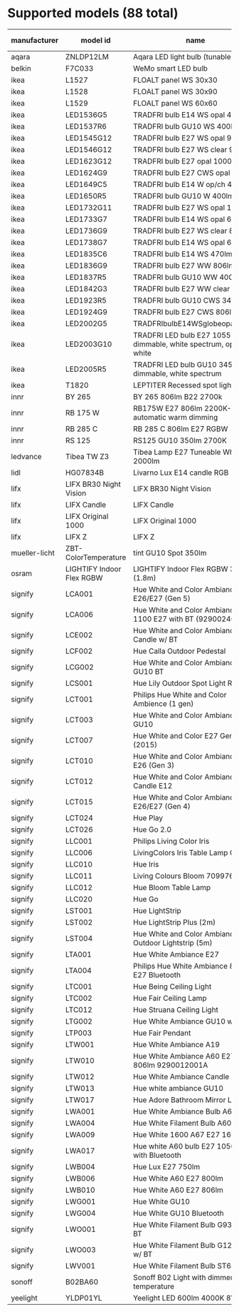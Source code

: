 # Supported models (88 total)
|manufacturer |        model id         |                                name                                 |calculation modes| color modes |
|-------------|-------------------------|---------------------------------------------------------------------|-----------------|-------------|
|aqara        |ZNLDP12LM                |Aqara LED light bulb (tunable white)                                 |lut              |color_temp   |
|belkin       |F7C033                   |WeMo smart LED bulb                                                  |lut              |brightness   |
|ikea         |L1527                    |FLOALT panel WS 30x30                                                |lut              |color_temp   |
|ikea         |L1528                    |FLOALT panel WS 30x90                                                |lut              |color_temp   |
|ikea         |L1529                    |FLOALT panel WS 60x60                                                |lut              |color_temp   |
|ikea         |LED1536G5                |TRADFRI bulb E14 WS opal 400lm                                       |lut              |color_temp   |
|ikea         |LED1537R6                |TRADFRI bulb GU10 WS 400lm                                           |lut              |color_temp   |
|ikea         |LED1545G12               |TRADFRI bulb E27 WS opal 980lm                                       |lut              |color_temp   |
|ikea         |LED1546G12               |TRADFRI bulb E27 WS clear 950lm                                      |lut              |color_temp   |
|ikea         |LED1623G12               |TRADFRI bulb E27 opal 1000lm                                         |lut              |brightness   |
|ikea         |LED1624G9                |TRADFRI bulb E27 CWS opal 600lm                                      |lut              |hs,color_temp|
|ikea         |LED1649C5                |TRADFRI bulb E14 W op/ch 400lm                                       |lut              |brightness   |
|ikea         |LED1650R5                |TRADFRI bulb GU10 W 400lm                                            |lut              |brightness   |
|ikea         |LED1732G11               |TRADFRI bulb E27 WS opal 1000lm                                      |lut              |color_temp   |
|ikea         |LED1733G7                |TRADFRI bulb E14 WS opal 600lm                                       |lut              |color_temp   |
|ikea         |LED1736G9                |TRADFRI bulb E27 WS clear 806lm                                      |lut              |color_temp   |
|ikea         |LED1738G7                |TRADFRI bulb E14 WS opal 600lm                                       |lut              |color_temp   |
|ikea         |LED1835C6                |TRADFRI bulb E14 WS 470lm                                            |lut              |color_temp   |
|ikea         |LED1836G9                |TRADFRI bulb E27 WW 806lm                                            |lut              |brightness   |
|ikea         |LED1837R5                |TRADFRI bulb GU10 WW 400lm                                           |lut              |brightness   |
|ikea         |LED1842G3                |TRADFRI bulb E27 WW clear 250lm                                      |lut              |brightness   |
|ikea         |LED1923R5                |TRADFRI bulb GU10 CWS 345lm                                          |lut              |hs,color_temp|
|ikea         |LED1924G9                |TRADFRI bulb E27 CWS 806lm                                           |lut              |hs,color_temp|
|ikea         |LED2002G5                |TRADFRIbulbE14WSglobeopal470lm                                       |lut              |color_temp   |
|ikea         |LED2003G10               |TRADFRI LED bulb E27 1055 lumen, dimmable, white spectrum, opal white|lut              |color_temp   |
|ikea         |LED2005R5                |TRADFRI LED bulb GU10 345 lumen, dimmable, white spectrum            |lut              |color_temp   |
|ikea         |T1820                    |LEPTITER Recessed spot light                                         |lut              |color_temp   |
|innr         |BY 265                   |BY 265 806lm B22 2700k                                               |lut              |brightness   |
|innr         |RB 175 W                 |RB175W E27 806lm 2200K-2700K automatic warm dimming                  |lut              |brightness   |
|innr         |RB 285 C                 |RB 285 C 806lm E27 RGBW                                              |lut              |hs,color_temp|
|innr         |RS 125                   |RS125 GU10 350lm 2700K                                               |lut              |brightness   |
|ledvance     |Tibea TW Z3              |Tibea Lamp E27 Tuneable White 2000lm                                 |lut              |color_temp   |
|lidl         |HG07834B                 |Livarno Lux E14 candle RGB                                           |lut              |hs,color_temp|
|lifx         |LIFX BR30 Night Vision   |LIFX BR30 Night Vision                                               |lut              |hs,color_temp|
|lifx         |LIFX Candle              |LIFX Candle                                                          |lut              |hs,color_temp|
|lifx         |LIFX Original 1000       |LIFX Original 1000                                                   |lut              |hs,color_temp|
|lifx         |LIFX Z                   |LIFX Z                                                               |lut              |hs,color_temp|
|mueller-licht|ZBT-ColorTemperature     |tint GU10 Spot 350lm                                                 |lut              |color_temp   |
|osram        |LIGHTIFY Indoor Flex RGBW|LIGHTIFY Indoor Flex RGBW 3P (1.8m)                                  |lut              |hs,color_temp|
|signify      |LCA001                   |Hue White and Color Ambiance A19 E26/E27 (Gen 5)                     |lut              |hs,color_temp|
|signify      |LCA006                   |Hue White and Color Ambiance 1100 E27 with BT (9290024688)           |lut              |hs,color_temp|
|signify      |LCE002                   |Hue White and Color Ambiance E14 Candle w/ BT                        |lut              |hs,color_temp|
|signify      |LCF002                   |Hue Calla Outdoor Pedestal                                           |lut              |hs,color_temp|
|signify      |LCG002                   |Hue White and Color Ambiance GU10 BT                                 |lut              |hs,color_temp|
|signify      |LCS001                   |Hue Lily Outdoor Spot Light RGBCCT                                   |lut              |hs,color_temp|
|signify      |LCT001                   |Philips Hue White and Color Ambience (1 gen)                         |lut              |hs,color_temp|
|signify      |LCT003                   |Hue White and Color Ambiance Spot GU10                               |lut              |hs,color_temp|
|signify      |LCT007                   |Hue White and Color E27 Gen2 (2015)                                  |lut              |hs,color_temp|
|signify      |LCT010                   |Hue White and Color Ambiance A19 E26 (Gen 3)                         |lut              |hs,color_temp|
|signify      |LCT012                   |Hue White and Color Ambiance Candle E12                              |lut              |hs,color_temp|
|signify      |LCT015                   |Hue White and Color Ambiance A19 E26/E27 (Gen 4)                     |lut              |hs,color_temp|
|signify      |LCT024                   |Hue Play                                                             |lut              |hs,color_temp|
|signify      |LCT026                   |Hue Go 2.0                                                           |lut              |hs,color_temp|
|signify      |LLC001                   |Philips Living Color Iris                                            |lut              |hs           |
|signify      |LLC006                   |LivingColors Iris Table Lamp Gen3                                    |lut              |brightness,hs|
|signify      |LLC010                   |Hue Iris                                                             |lut              |hs           |
|signify      |LLC011                   |Living Colours Bloom 7099760PH                                       |lut              |hs           |
|signify      |LLC012                   |Hue Bloom Table Lamp                                                 |lut              |hs           |
|signify      |LLC020                   |Hue Go                                                               |lut              |hs,color_temp|
|signify      |LST001                   |Hue LightStrip                                                       |lut              |hs           |
|signify      |LST002                   |Hue LightStrip Plus (2m)                                             |lut              |hs,color_temp|
|signify      |LST004                   |Hue White and Color Ambiance LED Outdoor Lightstrip (5m)             |lut              |hs,color_temp|
|signify      |LTA001                   |Hue White Ambiance E27                                               |lut              |color_temp   |
|signify      |LTA004                   |Philips Hue White Ambiance 800 E27 Bluetooth                         |lut              |color_temp   |
|signify      |LTC001                   |Hue Being Ceiling Light                                              |lut              |color_temp   |
|signify      |LTC002                   |Hue Fair Ceiling Lamp                                                |lut              |color_temp   |
|signify      |LTC012                   |Hue Struana Ceiling Light                                            |lut              |color_temp   |
|signify      |LTG002                   |Hue White Ambiance GU10 w/ BT                                        |lut              |color_temp   |
|signify      |LTP003                   |Hue Fair Pendant                                                     |lut              |color_temp   |
|signify      |LTW001                   |Hue White Ambiance A19                                               |lut              |color_temp   |
|signify      |LTW010                   |Hue White Ambiance A60 E27 806lm 9290012001A                         |lut              |color_temp   |
|signify      |LTW012                   | Hue White Ambiance Candle E14                                       |lut              |color_temp   |
|signify      |LTW013                   |Hue white ambiance GU10                                              |lut              |color_temp   |
|signify      |LTW017                   |Hue Adore Bathroom Mirror Light                                      |lut              |color_temp   |
|signify      |LWA001                   |Hue White Ambiance Bulb A60 E27                                      |lut              |brightness   |
|signify      |LWA004                   |Hue White Filament Bulb A60 E27                                      |lut              |brightness   |
|signify      |LWA009                   |Hue White 1600 A67 E27 1600lm                                        |lut              |brightness   |
|signify      |LWA017                   |Hue white A60 bulb E27 1050lm with Bluetooth                         |lut              |brightness   |
|signify      |LWB004                   |Hue Lux E27 750lm                                                    |lut              |brightness   |
|signify      |LWB006                   |Hue White A60 E27 800lm                                              |lut              |brightness   |
|signify      |LWB010                   |Hue White A60 E27 806lm                                              |lut              |brightness   |
|signify      |LWG001                   |Hue White GU10                                                       |lut              |brightness   |
|signify      |LWG004                   |Hue White GU10 Bluetooth                                             |lut              |brightness   |
|signify      |LWO001                   |Hue White Filament Bulb G93 E27 w/ BT                                |lut              |brightness   |
|signify      |LWO003                   |Hue White Filament Bulb G125 E27 w/ BT                               |lut              |brightness   |
|signify      |LWV001                   |Hue White Filament Bulb ST64 E27                                     |lut              |brightness   |
|sonoff       |B02BA60                  |Sonoff B02 Light with dimmer and temperature                         |lut              |color_temp   |
|yeelight     |YLDP01YL                 |Yeelight LED 600lm 4000K 8W WiFi                                     |lut              |brightness   |
